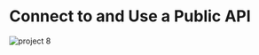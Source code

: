 # Connect to and Use a Public API
 

 ![project 8](https://github.com/francanete/techdegree-project-8/blob/main/images/project-08.gif)
